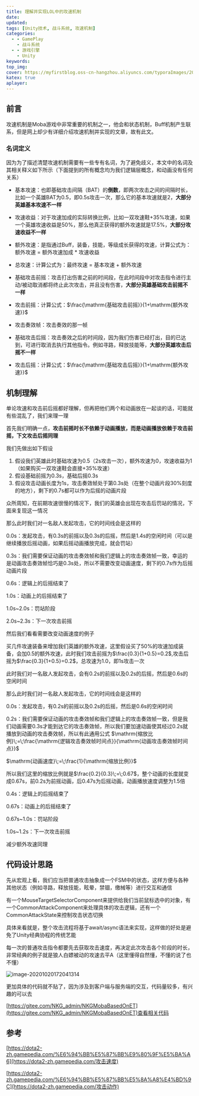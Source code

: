 ```yaml
---
title: 理解并实现LOL中的攻速机制
date:
updated:
tags: [Unity技术, 战斗系统, 攻速机制]
categories:
  - - GamePlay
    - 战斗系统
  - - 游戏引擎
    - Unity
keywords:
top_img:
cover: https://myfirstblog.oss-cn-hangzhou.aliyuncs.com/typoraImages/20201020172047.png
katex: true
aplayer:
---
```

<meta name="referrer" content="no-referrer" />

## 前言

攻速机制是Moba游戏中非常重要的机制之一，他会和状态机制，Buff机制产生联系，但是网上却少有详细介绍攻速机制并实现的文章，故有此文。

### 名词定义

因为为了描述清楚攻速机制需要有一些专有名词，为了避免歧义，本文中的名词及其相关释义如下所示（下面提到的所有概念均为我们逻辑层概念，和动画没有任何关系）

- 基本攻速：也即基础攻击间隔（BAT）的**倒数**，即两次攻击之间的间隔时长，比如一个英雄BAT为0.5，即0.5s攻击一次，那么它的基本攻速就是2，**大部分英雄基本攻速不一样**
- 攻速收益：对于攻速加成的实际转换比例，比如一双攻速鞋+35%攻速，如果一个英雄攻速收益是50%，那么他真正获得的额外攻速就是17.5%，**大部分攻速收益不一样**
- 额外攻速：是指通过Buff，装备，技能，等级成长获得的攻速，计算公式为：额外攻速 = 额外攻速加成 * 攻速收益
- 总攻速：计算公式为：最终攻速 = 基本攻速 + 额外攻速
- 基础攻击前摇：攻击打出伤害之前的时间段，在此时间段中对攻击指令进行主动/被动取消都将终止此次攻击，并且没有伤害，**大部分英雄基础攻击前摇不一样**

- 攻击前摇：计算公式：$\frac{\mathrm{基础攻击前摇}}{1+\mathrm{额外攻速}}$
- 攻击奏效帧：攻击奏效的那一帧
- 基础攻击后摇：攻击奏效之后的时间段，因为我们伤害已经打出，目的已达到，可进行取消去执行其他指令。例如寻路，释放技能等，**大部分英雄攻击后摇不一样**
- 攻击后摇：计算公式：$\frac{\mathrm{基础攻击后摇}}{1+\mathrm{额外攻速}}$

## 机制理解

单论攻速和攻击前后摇都好理解，但再把他们两个和动画放在一起谈的话，可能就有些混乱了，我们来理一理

首先我们明确一点，**攻击前摇时长不依赖于动画播放，而是动画播放依赖于攻击前摇，下文攻击后摇同理**

我们先做出如下假设

1. 假设我们英雄此时基础攻速为0.5（2s攻击一次），额外攻速为0，攻速收益为1（如果购买一双攻速鞋会直接+35%攻速）
2. 假设基础前摇为0.3s，基础后摇0.3s
3. 假设攻击动画长度为1s，攻击奏效帧处于第0.3s处（在整个动画片段30%刻度的地方），剩下的0.7s都可以作为后摇的动画片段



众所周知，在前期攻速很慢的情况下，我们的英雄会出现在攻击后罚站的情况，下面来复现这一情况

那么此时我们对一名敌人发起攻击，它的时间线会是这样的

0.0s：发起攻击，有0.3s的前摇以及0.3s的后摇，然后是1.4s的空闲时间（可以是继续播放后摇动画，如果后摇动画播放完成，就会罚站）

0.3s：我们需要保证动画的攻击奏效帧和我们逻辑上的攻击奏效帧一致，幸运的是动画攻击奏效帧恰巧是0.3s处，所以不需要改变动画速度，剩下的0.7s作为后摇动画片段

0.6s：逻辑上的后摇结束了

1.0s：动画上的后摇结束了

1.0s~2.0s：罚站阶段

2.0s~2.3s：下一次攻击前摇



然后我们看看需要改变动画速度的例子

买几件攻速装备来增加我们英雄的额外攻速，这里假设买了50%的攻速加成装备，会加0.5的额外攻速，此时我们攻击前摇为$\frac{0.3}{1+0.5}=0.2$,攻击后摇为$\frac{0.3}{1+0.5}=0.2$，总攻速为1.0，即1s攻击一次

此时我们对一名敌人发起攻击，会有0.2s的前摇以及0.2s的后摇，然后是0.6s的空闲时间

那么此时我们对一名敌人发起攻击，它的时间线会是这样的

0.0s：发起攻击，有0.2s的前摇以及0.2s的后摇，然后是0.6s的空闲时间

0.2s：我们需要保证动画的攻击奏效帧和我们逻辑上的攻击奏效帧一致，但是我们动画需要0.3s才能到达它的攻击奏效帧，所以我们要加速动画使其经过0.2s就播放到动画的攻击奏效帧，所以有此通用公式 $\mathrm{缩放比例}\;=\;\frac{\mathrm{逻辑攻击奏效帧时间点}}{\mathrm{动画攻击奏效帧时间点}}$

$\mathrm{动画速度}\;=\;\frac{1}{\mathrm{缩放比例}}$

所以我们这里的缩放比例就是$\frac{0.2}{0.3}\;=\;0.67$，整个动画的长度就变成0.67s，前0.2s为前摇动画，后0.47s为后摇动画，动画播放速度调整为1.5倍

0.4s：逻辑上的后摇结束了

0.67s：动画上的后摇结束了

0.67s~1.0s：罚站阶段

1.0s~1.2s：下一次攻击前摇



减少额外攻速同理

## 代码设计思路

先从宏观上看，我们应当把普通攻击抽象成一个FSM中的状态，这样方便与各种其他状态（例如寻路，释放技能，眩晕，禁锢，缴械等）进行交互和通信

有一个MouseTargetSelectorComponent来提供给我们当前鼠标选中的对象，有一个CommonAttackComponent来处理具体的攻击逻辑，还有一个CommonAttackState来控制攻击状态切换

具体来看就是，整个攻击流程将基于await/async语法来实现，这样做的好处是避免了Unity经典协程的传统艺能

每一次的普通攻击指令都要先去获取攻击速度，再决定此次攻击各个阶段的时长，非常经典的例子就是狼人白嫖被动的攻速去平A（这里懂得自然懂，不懂的说了也不懂）

![image-20201020172041314](https://myfirstblog.oss-cn-hangzhou.aliyuncs.com/typoraImages/20201020172047.png)

更加具体的代码就不贴了，因为涉及到客户端与服务端的交互，代码量较多，有兴趣的可以去

[https://gitee.com/NKG_admin/NKGMobaBasedOnET](https://gitee.com/NKG_admin/NKGMobaBasedOnET)查看相关代码

## 参考

[https://dota2-zh.gamepedia.com/%E6%94%BB%E5%87%BB%E9%80%9F%E5%BA%A6](https://dota2-zh.gamepedia.com/攻击速度)

[https://dota2-zh.gamepedia.com/%E6%94%BB%E5%87%BB%E5%8A%A8%E4%BD%9C](https://dota2-zh.gamepedia.com/攻击动作)
